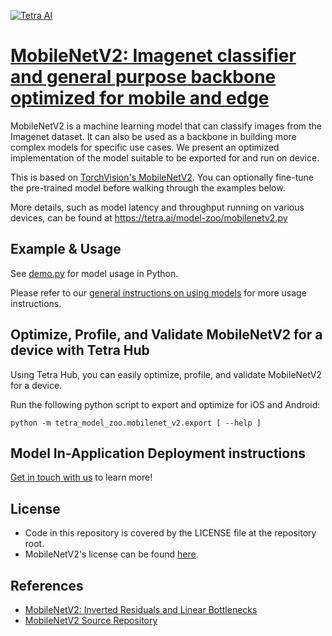 [![Tetra AI](https://tetra.ai/img/logo.svg)](https://tetra.ai/)

# [MobileNetV2: Imagenet classifier and general purpose backbone optimized for mobile and edge](https://tetra.ai/model-zoo/mobilenet_v2)

MobileNetV2 is a machine learning model that can classify images from the Imagenet dataset.
It can also be used as a backbone in building more complex models for specific use cases.
We present an optimized implementation of the model suitable to be exported for and run on device.

This is based on [TorchVision's MobileNetV2](https://github.com/pytorch/vision/blob/main/torchvision/models/mobilenetv2.py). You can optionally
fine-tune the pre-trained model before walking through the examples below.

More details, such as model latency and throughput running on various devices, can be found at https://tetra.ai/model-zoo/mobilenetv2.py

## Example & Usage
See [demo.py](../imagenet_classifier/demo.py) for model usage in Python.

Please refer to our [general instructions on using models](../../#tetra-model-zoo) for more usage instructions.

## Optimize, Profile, and Validate MobileNetV2 for a device with Tetra Hub
Using Tetra Hub, you can easily optimize, profile, and validate MobileNetV2 for a device.

Run the following python script to export and optimize for iOS and Android:
```
python -m tetra_model_zoo.mobilenet_v2.export [ --help ]
```

## Model In-Application Deployment instructions
<a href="mailto:support@tetra.ai?subject=Request Access for Tetra Hub&body=Interest in using MobileNetV2 in model zoo for deploying on-device.">Get in touch with us</a> to learn more!

## License
- Code in this repository is covered by the LICENSE file at the repository root.
- MobileNetV2's license can be found [here](https://github.com/pytorch/vision/blob/main/LICENSE).

## References
* [MobileNetV2: Inverted Residuals and Linear Bottlenecks](https://arxiv.org/abs/1801.04381)
* [MobileNetV2 Source Repository](https://github.com/pytorch/vision/blob/main/torchvision/models/mobilenetv2.py)

